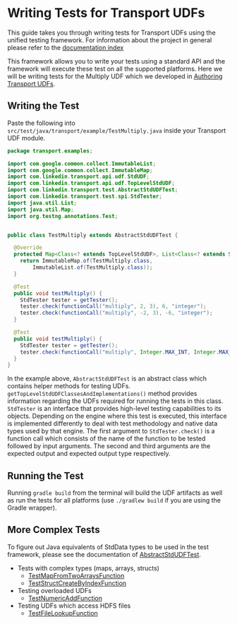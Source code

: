 # Writing Tests for Transport UDFs

This guide takes you through writing tests for Transport UDFs using
the unified testing framework. For information about the project in
general please refer to the [documentation
index](/README.md#documentation)

This framework allows you to write your tests using a standard API and
the framework will execute these test on all the supported platforms.
Here we will be writing tests for the Multiply UDF which we developed
in [Authoring Transport UDFs](authoring-transport-udfs.md).

## Writing the Test

Paste the following into
`src/test/java/transport/example/TestMultiply.java` inside your
Transport UDF module.

```java
package transport.examples;

import com.google.common.collect.ImmutableList;
import com.google.common.collect.ImmutableMap;
import com.linkedin.transport.api.udf.StdUDF;
import com.linkedin.transport.api.udf.TopLevelStdUDF;
import com.linkedin.transport.test.AbstractStdUDFTest;
import com.linkedin.transport.test.spi.StdTester;
import java.util.List;
import java.util.Map;
import org.testng.annotations.Test;


public class TestMultiply extends AbstractStdUDFTest {

  @Override
  protected Map<Class<? extends TopLevelStdUDF>, List<Class<? extends StdUDF>>> getTopLevelStdUDFClassesAndImplementations() {
    return ImmutableMap.of(TestMultiply.class,
        ImmutableList.of(TestMultiply.class));
  }

  @Test
  public void testMultiply() {
    StdTester tester = getTester();
    tester.check(functionCall("multiply", 2, 3), 6, "integer");
    tester.check(functionCall("multiply", -2, 3), -6, "integer");
  }

  @Test
  public void testMultiply() {
    StdTester tester = getTester();
    tester.check(functionCall("multiply", Integer.MAX_INT, Integer.MAX_INT), null, "integer");
  }
}
```

In the example above, `AbstractStdUDFTest` is an abstract class which
contains helper methods for testing UDFs.
`getTopLevelStdUDFClassesAndImplementations()` method provides
information regarding the UDFs required for running the tests in this
class. `StdTester` is an interface that provides high-level testing
capabilities to its objects. Depending on the engine where this test
is executed, this interface is implemented differently to deal with
test methodology and native data types used by that engine. The first
argument to `StdTester.check()` is a function call which consists of
the name of the function to be tested followed by input arguments.
The second and third arguments are the expected output and expected
output type respectively.

## Running the Test

Running `gradle build` from the terminal will build the UDF artifacts
as well as run the tests for all platforms (use `./gradlew build` if
you are using the Gradle wrapper).

## More Complex Tests

To figure out Java equivalents of StdData types to be used in the test
framework, please see the documentation of
[AbstractStdUDFTest](../transportable-udfs-test/transportable-udfs-test-api/src/main/java/com/linkedin/transport/test/AbstractStdUDFTest.java).

- Tests with complex types (maps, arrays, structs)
  - [TestMapFromTwoArraysFunction](../transportable-udfs-examples/transportable-udfs-example-udfs/src/test/java/com/linkedin/transport/examples/TestMapFromTwoArraysFunction.java)
  - [TestStructCreateByIndexFunction](../transportable-udfs-examples/transportable-udfs-example-udfs/src/test/java/com/linkedin/transport/examples/TestStructCreateByIndexFunction.java)
- Testing overloaded UDFs
  - [TestNumericAddFunction](../transportable-udfs-examples/transportable-udfs-example-udfs/src/test/java/com/linkedin/transport/examples/TestNumericAddFunction.java)
- Testing UDFs which access HDFS files
  - [TestFileLookupFunction](../transportable-udfs-examples/transportable-udfs-example-udfs/src/test/java/com/linkedin/transport/examples/TestFileLookupFunction.java)
